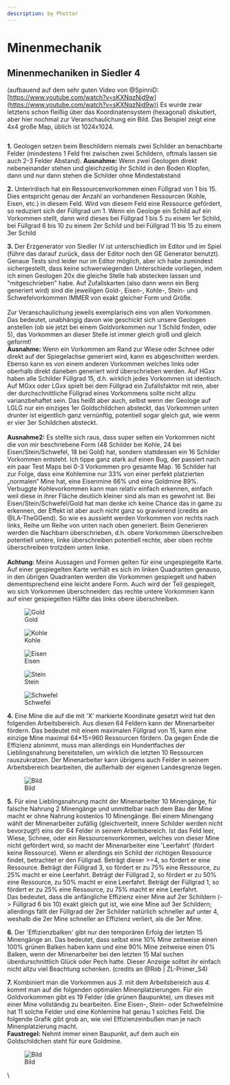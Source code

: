 ```yaml
---
description: by Phottor
---
```


# Minenmechanik

## **Minenmechaniken in Siedler 4**&#x20;

(aufbauend auf dem sehr guten Video von @SpinniD: [https://www.youtube.com/watch?v=sKXNqzNjd9w](https://www.youtube.com/watch?v=sKXNqzNjd9w)) Es wurde zwar letztens schon fleißig über das Koordinatensystem (hexagonal) diskutiert, aber hier nochmal zur Veranschaulichung ein Bild. Das Beispiel zeigt eine 4x4 große Map, üblich ist 1024x1024.

<figure><img src="../https://media.discordapp.net/attachments/576807103256068102/850485568399343686/unknown.png?width=388\&height=300" alt=""><figcaption></figcaption></figure>

**1.** Geologen setzen beim Beschildern niemals zwei Schilder an benachbarte Felder (mindestens 1 Feld frei zwischen zwei Schildern, oftmals lassen sie auch 2-3 Felder Abstand). **Ausnahme:** Wenn zwei Geologen direkt nebeneinander stehen und gleichzeitig ihr Schild in den Boden Klopfen, dann und nur dann stehen die Schilder ohne Mindestabstand&#x20;



**2.** Unterirdisch hat ein Ressourcenvorkommen einen Füllgrad von 1 bis 15. Dies entspricht genau der Anzahl an vorhandenen Ressourcen (Kohle, Eisen, etc.) in diesem Feld. Wird von diesem Feld eine Ressource gefördert, so reduziert sich der Füllgrad um 1. Wenn ein Geologe ein Schild auf ein Vorkommen stellt, dann wird dieses bei Füllgrad 1 bis 5 zu einem 1er Schild, bei Füllgrad 6 bis 10 zu einem 2er Schild und bei Füllgrad 11 bis 15 zu einem 3er Schild



**3.** Der Erzgenerator von Siedler IV ist unterschiedlich im Editor und im Spiel (führe das darauf zurück, dass der Editor noch den GE Generator benutzt). Genaue Tests sind leider nur im Editor möglich, aber ich habe zumindest sichergestellt, dass keine schwerwiegenden Unterschiede vorliegen, indem ich einen Geologen 20x die gleiche Stelle hab abstecken lassen und "mitgeschrieben" habe. Auf Zufallskarten (also dann wenn ein Berg generiert wird) sind die jeweiligen Gold-, Eisen-, Kohle-, Stein- und Schwefelvorkommen IMMER von exakt gleicher Form und Größe. \
\
Zur Veranschaulichung jeweils exemplarisch eins von allen Vorkommen. Das bedeutet, unabhängig davon wie geschickt sich unsere Geologen anstellen (ob sie jetzt bei einem Goldvorkommen nur 1 Schild finden, oder 5), das Vorkommen an dieser Stelle ist immer gleich groß und gleich geformt! \
**Ausnahme:** Wenn ein Vorkommen am Rand zur Wiese oder Schnee oder direkt auf der Spiegelachse generiert wird, kann es abgeschnitten werden. Ebenso kann es von einem anderen Vorkommen welches links oder oberhalb direkt daneben generiert wird überschrieben werden. Auf HGxx haben alle Schilder Füllgrad 15, d.h. wirklich jedes Vorkommen ist identisch. Auf MGxx oder LGxx spielt bei dem Füllgrad ein Zufallsfaktor mit rein, aber der durchschnittliche Füllgrad eines Vorkommens sollte nicht allzu varianzbehaftet sein. Das heißt aber auch, selbst wenn der Geologe auf LGLG nur ein einziges 1er Goldschildchen absteckt, das Vorkommen unten drunter ist eigentlich ganz vernünftig, potentiell sogar gleich gut, wie wenn er vier 3er Schildchen absteckt. \
\
**Ausnahme2:** Es stellte sich raus, dass super selten ein Vorkommen nicht die von mir beschriebene Form (48 Schilder bei Kohle, 24 bei Eisen/Stein/Schwefel, 18 bei Gold) hat, sondern stattdessen ein 16 Schilder Vorkommen entsteht. Ich tippe ganz stark auf einen Bug, der passiert nach ein paar Test Maps bei 0-3 Vorkommen pro gesamte Map. 16 Schilder hat zur Folge, dass eine Kohlemine nur 33% von einer perfekt platzierten „normalen“ Mine hat, eine Eisenmine 66% und eine Goldmine 89%. Verbuggte Kohlevorkommen kann man relativ einfach erkennen, einfach weil diese in ihrer Fläche deutlich kleiner sind als man es gewohnt ist. Bei Eisen/Stein/Schwefel/Gold hat man denke ich keine Chance das in game zu erkennen, der Effekt ist aber auch nicht ganz so gravierend (credits an @LA-TheGGend). So wie es aussieht werden Vorkommen von rechts nach links, Reihe um Reihe von unten nach oben generiert. Beim Generieren werden die Nachbarn überschrieben, d.h. obere Vorkommen überschreiben potentiell untere, linke überschreiben potentiell rechte, aber oben rechte überschreiben trotzdem unten linke. \
\
**Achtung:** Meine Aussagen und Formen gelten für eine ungespiegelte Karte. Auf einer gespiegelten Karte verhält es sich im linken Quadranten genauso, in den übrigen Quadranten werden die Vorkommen gespiegelt und haben dementsprechend eine leicht andere Form. Auch wird der Teil gespiegelt, wo sich Vorkommen überschneiden: das rechte untere Vorkommen kann auf einer gespiegelten Hälfte das links obere überschreiben.

<figure><img src="../https://media.discordapp.net/attachments/576807103256068102/850486077604364348/unknown.png" alt="Gold"><figcaption>Gold</figcaption></figure>

<figure><img src="../https://media.discordapp.net/attachments/576807103256068102/850486127903375410/unknown.png" alt="Kohle"><figcaption>Kohle</figcaption></figure>

<figure><img src="../https://media.discordapp.net/attachments/576807103256068102/850486164652818432/unknown.png" alt="Eisen"><figcaption>Eisen</figcaption></figure>

<figure><img src="../https://media.discordapp.net/attachments/576807103256068102/850486195997638656/unknown.png" alt="Stein"><figcaption>Stein</figcaption></figure>

<figure><img src="../https://media.discordapp.net/attachments/576807103256068102/850486232282955836/unknown.png" alt="Schwefel"><figcaption>Schwefel</figcaption></figure>

**4.** Eine Mine die auf die mit 'X' markierte Koordinate gesetzt wird hat den folgenden Arbeitsbereich. Aus diesen 64 Feldern kann der Minenarbeiter fördern. Das bedeutet mit einem maximalen Füllgrad von 15, kann eine einzige Mine maximal 64\*15=960 Ressourcen fördern. Da gegen Ende die Effizienz abnimmt, muss man allerdings ein Hundertfaches der Lieblingsnahrung bereitstellen, um wirklich die letzten 10 Ressourcen rauszukratzen. Der Minenarbeiter kann übrigens auch Felder in seinem Arbeitsbereich bearbeiten, die außerhalb der eigenen Landesgrenze liegen.&#x20;

<figure><img src="../https://media.discordapp.net/attachments/576807103256068102/850486375865778246/unknown.png?width=388\&height=300" alt="Bild"><figcaption>Bild</figcaption></figure>

**5.** Für eine Lieblingsnahrung macht der Minenarbeiter 10 Minengänge, für falsche Nahrung 2 Minengänge und unmittelbar nach dem Bau der Mine macht er ohne Nahrung kostenlos 10 Minengänge. Bei einem Minengang wählt der Minenarbeiter zufällig (gleichverteilt, innere Schilder werden nicht bevorzugt!) eins der 64 Felder in seinem Arbeitsbereich. Ist das Feld leer, Wiese, Schnee, oder ein Ressourcenvorkommen, welches von dieser Mine nicht gefördert wird, so macht der Minenarbeiter eine 'Leerfahrt' (fördert keine Ressource). Wenn er allerdings ein Schild der richtigen Ressource findet, betrachtet er den Füllgrad. Beträgt dieser >=4, so fördert er eine Ressource. Beträgt der Füllgrad 3, so fördert er zu 75% eine Ressource, zu 25% macht er eine Leerfahrt. Beträgt der Füllgrad 2, so fördert er zu 50% eine Ressource, zu 50% macht er eine Leerfahrt. Beträgt der Füllgrad 1, so fördert er zu 25% eine Ressource, zu 75% macht er eine Leerfahrt. \
Das bedeutet, dass die anfängliche Effizienz einer Mine auf 2er Schildern (-> Füllgrad 6 bis 10) exakt gleich gut ist, wie eine Mine auf 3er Schildern; allerdings fällt der Füllgrad der 2er Schilder natürlich schneller auf unter 4, weshalb die 2er Mine schneller an Effizienz verliert, als die 3er Mine.&#x20;

**6.** Der 'Effizienzbalken' gibt nur den temporären Erfolg der letzten 15 Minengänge an. Das bedeutet, dass selbst eine 10% Mine zeitweise einen 100% grünen Balken haben kann und eine 90% Mine zeitweise einen 0% Balken, wenn der Minenarbeiter bei den letzten 15 Mal suchen überdurschnittlich Glück oder Pech hatte. Dieser Anzeige solltet ihr einfach nicht allzu viel Beachtung schenken. (credits an @Rob | ZL-Primer_S4)&#x20;

**7.** Kombiniert man die Vorkommen aus _3._ mit dem Arbeitsbereich aus _4._ kommt man auf die folgenden optimalen Minenplatzierungen. Für ein Goldvorkommen gibt es 19 Felder (die grünen Baupunkte), um dieses mit einer Mine vollständig zu bearbeiten. Eine Eisen-, Stein- oder Schwefelmine hat 11 solche Felder und eine Kohlemine hat genau 1 solches Feld. Die folgende Grafik gibt grob an, wie viel Effizienzeinbußen man je nach Minenplatzierung macht. \
**Faustregel:** Nehmt immer einen Baupunkt, auf dem auch ein Goldschildchen steht für eure Goldmine.

<figure><img src="../https://media.discordapp.net/attachments/576807103256068102/855054461772234772/mineplacement.jpg?width=267\&height=300" alt="Bild"><figcaption>Bild</figcaption></figure>

\
